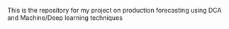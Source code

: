 This is the repository for my project on production forecasting using DCA and Machine/Deep learning techniques
